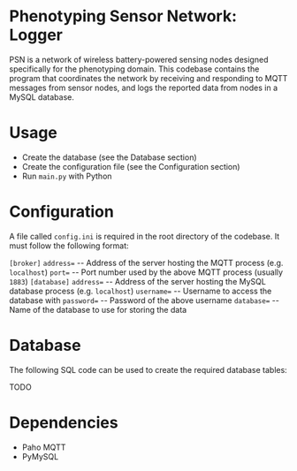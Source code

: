 # Phenotyping Sensor Network: Logger
PSN is a network of wireless battery-powered sensing nodes designed specifically for the phenotyping domain. This codebase contains the program that coordinates the network by receiving and responding to MQTT messages from sensor nodes, and logs the reported data from nodes in a MySQL database.

# Usage
- Create the database (see the Database section)
- Create the configuration file (see the Configuration section)
- Run `main.py` with Python

# Configuration
A file called `config.ini` is required in the root directory of the codebase. It must follow the following format:

`[broker]`
`address=` -- Address of the server hosting the MQTT process (e.g. `localhost`)
`port=` -- Port number used by the above MQTT process (usually `1883`)
`[database]`
`address=` -- Address of the server hosting the MySQL database process (e.g. `localhost`)
`username=` -- Username to access the database with
`password=` -- Password of the above username
`database=` -- Name of the database to use for storing the data

# Database
The following SQL code can be used to create the required database tables:

TODO

# Dependencies
- Paho MQTT
- PyMySQL